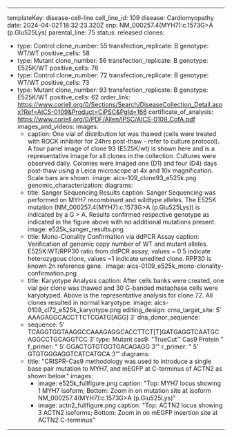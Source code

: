 ---
templateKey: disease-cell-line
cell_line_id: 109
disease: Cardiomyopathy
date: 2024-04-02T18:32:23.320Z
snp: NM_000257.4(MYH7):c.1573G>A (p.Glu525Lys)
parental_line: 75
status: released
clones:
  - type: Control
    clone_number: 55
    transfection_replicate: B
    genotype: WT/WT
    positive_cells: 58
  - type: Mutant
    clone_number: 56
    transfection_replicate: B
    genotype: E525K/WT
    positive_cells: 76
  - type: Control
    clone_number: 72
    transfection_replicate: B
    genotype: WT/WT
    positive_cells: 73
  - type: Mutant
    clone_number: 93
    transfection_replicate: B
    genotype: E525K/WT
    positive_cells: 62
order_link: https://www.coriell.org/0/Sections/Search/DiseaseCollection_Detail.aspx?Ref=AICS-0109&Product=CiPSC&PgId=166
certificate_of_analysis: https://www.coriell.org/0/PDF/Allen/iPSC/AICS-0109_CofA.pdf
images_and_videos:
  images:
    - caption: One vial of distribution lot was thawed (cells were treated with ROCK
        inhibitor for 24hrs post-thaw - refer to culture protocol). A four panel
        image of clone 93 (E525K/wt) is shown here and is a representative image
        for all clones in the collection. Cultures were observed daily. Colonies
        were imaged one (D1) and four (D4) days post-thaw using a Leica
        microscope at 4x and 10x magnification. Scale bars are shown.
      image: aics-109_clone93_e525k.png
genomic_characterization:
  diagrams:
    - title: Sanger Sequencing Results
      caption: Sanger Sequencing was performed on MYH7 recombinant and wildtype
        alleles. The E525K mutation (NM_000257.4(MYH7):c.1573G>A (p.Glu525Lys))
        is indicated by a G > A. Results confirmed respective genotype as
        indicated in the figure above with no additional mutations present. 
      image: e525k_sanger_results.png
    - title: Mono-Clonality Confirmation via ddPCR Assay
      caption: Verification of genomic copy number of WT and mutant alleles.
        E525K:WT/RPP30 ratio from ddPCR assay; values ~ 0.5 indicate
        heterozygous clone, values ~1 indicate unedited clone. RPP30 is known 2n
        reference gene. 
      image: aics-0109_e525k_mono-clonality-confirmation.png
    - title: Karyotype Analysis
      caption: After cells banks were created, one vial per clone was thawed and 30
        G-banded metaphase cells were karyotyped. Above is the representative
        analysis for clone 72. All clones resulted in normal karyotype.
      image: aics-0109_cl72_e525k_karyotype.png
editing_design:
  crna_target_site: 5’ AAAGAGGCACCTTCTCGATG[AGG] 3’
  dna_donor_sequence:
    - sequence: 5’ TCAGGTGGTAAGGCCAAAGAGGCACCTTCT[T]GATGAGGTCAATGC AGGCCTGCAGGTCC 3’
      type: Mutant
  cas9: "TrueCut™ Cas9 Protein "
  f_primer: " 5’ GGACTGTGTGGTGACAGAGG 3’"
  r_primer: " 5’ GTGTGGGAGGTCATCATGCA 3’"
  diagrams:
    - title: "CRISPR-Cas9 methodology was used to introduce a single base pair mutation to MYH7, and mEGFP at C-terminus of ACTN2 as shown below."
      images:
        - image: e525k_fullfigure.png
          caption: "Top: MYH7 locus showing 1 MYH7 isoform; Bottom: Zoom in on mutation site at isoform NM_000257.4(MYH7):c.1573G>A (p.Glu525Lys)"
        - image: actn2_fullfigure.png
          caption: "Top: ACTN2 locus showing 3 ACTN2 isoforms; Bottom: Zoom in on mEGFP insertion site at ACTN2 C-terminus"
  ---
